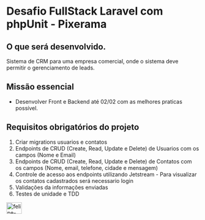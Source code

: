 # Desafio FullStack Laravel com phpUnit - Pixerama

## O que será desenvolvido.

Sistema de CRM para uma empresa comercial, onde o sistema deve permitir o gerenciamento de leads.

## Missão essencial

- Desenvolver Front e Backend até 02/02 com as melhores praticas possível.

## Requisitos obrigatórios do projeto

 1. Criar migrations usuarios e contatos
 2. Endpoints de CRUD (Create, Read, Update e Delete) de Usuarios com os campos (Nome e Email)
 3. Endpoints de CRUD (Create, Read, Update e Delete) de Contatos com os campos (Nome, email, telefone, cidade e mensagem)
 4. Controle de acesso aos endpoints utilizando Jetstream - Para visualizar os contatos cadastrados será necessario login
 5. Validações da informações enviadas
 6. Testes de unidade e TDD

<img align="center" alt="felipe-CSS" height="30" width="40" img src="https://cdn.jsdelivr.net/gh/devicons/devicon/icons/php/php-original.svg" >  
